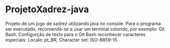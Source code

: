 # ProjetoXadrez-java
Projeto de um jogo de xadrez utilizando java no console.
Para o programa ser executado, recomenda-se a usar um terminal colorido, por exemplo: Git Bash.
Configurção de texto para o Git Bash reconhecer caracteres especiais: Locale: pt_BR, Character set: ISO-8859-15

